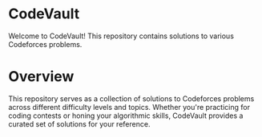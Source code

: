 # CodeVault
Welcome to CodeVault! This repository contains solutions to various Codeforces problems.

# Overview
This repository serves as a collection of solutions to Codeforces problems across different difficulty levels and topics. Whether you're practicing for coding contests or honing your algorithmic skills, CodeVault provides a curated set of solutions for your reference.


